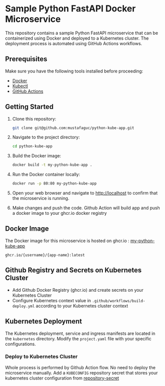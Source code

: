 # Sample Python FastAPI Docker Microservice

This repository contains a sample Python FastAPI microservice that can be containerized using Docker and deployed to a Kubernetes cluster. 
The deployment process is automated using GitHub Actions workflows.

## Prerequisites

Make sure you have the following tools installed before proceeding:

- [Docker](https://www.docker.com/)
- [Kubectl](https://kubernetes.io/docs/tasks/tools/install-kubectl/)
- [GitHub Actions](https://github.com/features/actions)

## Getting Started

1. Clone this repository:

    ```bash
    git clone git@github.com:mustafaguc/python-kube-app.git
    ```

2. Navigate to the project directory:

    ```bash
    cd python-kube-app
    ```

3. Build the Docker image:

    ```bash
    docker build -t my-python-kube-app .
    ```

4. Run the Docker container locally:

    ```bash
    docker run -p 80:80 my-python-kube-app
    ```

5. Open your web browser and navigate to [http://localhost](http://localhost) to confirm that the microservice is running.

6. Make changes and push the code. Github Action will build app and push a docker image to your ghcr.io docker registry

## Docker Image

The Docker image for this microservice is hosted on ghcr.io : [my-python-kube-app](https://ghcr.io/{your-username}/{your-app-name}:latest)
```
ghcr.io/{username}/{app-name}:latest
```

## Github Registry and Secrets on Kubernetes Cluster
- Add Github Docker Registry (ghcr.io) and create secrets on your Kubernetes Cluster
- Configure Kubernetes context value in ```.github/workflows/build-deploy.yml``` according to your Kubernetes cluster context

## Kubernetes Deployment 
The Kubernetes deployment, service and ingress manifests are located in the `kubernetes` directory. Modify the `project.yaml` file with your specific configurations.

### Deploy to Kubernetes Cluster
Whole process is performed by Github Action flow. 
No need to deploy the microservice manually. 
Add a ```KUBECONFIG``` repository secret that stores your kubernetes cluster configuration from [repository-secret](https://github.com/{your-username}/{app-name}/settings/secrets/actions/new) 
